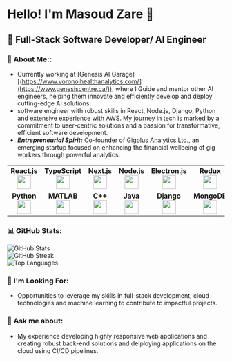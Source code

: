 # Hello! I'm Masoud Zare 👋

## 🌟 Full-Stack Software Developer/ AI Engineer

### 🚀 **About Me:**:
- Currently working at [Genesis AI Garage][(https://www.voronoihealthanalytics.com/](https://www.genesiscentre.ca/)), where I Guide and mentor other AI engineers, helping them innovate and efficiently develop and deploy cutting-edge AI solutions.
- software engineer with robust skills in React, Node.js, Django, Python and extensive experience with AWS. My journey in tech is marked by a commitment to user-centric solutions and a passion for transformative, efficient software development.
- ***Entrepreneurial Spirit:*** Co-founder of [Gigplus Analytics Ltd.](https://thegigplus.com/home), an emerging startup focused on enhancing the financial wellbeing of gig workers through powerful analytics.

<table width="320px">
    <tbody>
        <tr valign="top">
            <td width="80px" align="center">
            <span><strong>React.js</strong></span><br>
            <img height="32px" src="https://cdn.jsdelivr.net/gh/devicons/devicon/icons/react/react-original.svg">
            </td>
            <td width="80px" align="center">
            <span><strong>TypeScript</strong></span><br>
            <img height="32px" src="https://cdn.jsdelivr.net/gh/devicons/devicon/icons/typescript/typescript-original.svg">
            </td>
            <td width="80px" align="center">
            <span><strong>Next.js</strong></span><br>
            <img height="32px" src="https://cdn.jsdelivr.net/gh/devicons/devicon/icons/nextjs/nextjs-original.svg">
            </td>
            <td width="80px" align="center">
            <span><strong>Node.js</strong></span><br>
            <img height="32" src="https://cdn.jsdelivr.net/gh/devicons/devicon/icons/nodejs/nodejs-original.svg">
            </td>
            <td width="80px" align="center">
            <span><strong>Electron.js</strong></span><br>
            <img height="32" src="https://cdn.jsdelivr.net/gh/devicons/devicon/icons/electron/electron-original.svg">
            </td>
            <td width="80px" align="center">
            <span><strong>Redux</strong></span><br>
            <img height="32px" src="https://cdn.jsdelivr.net/gh/devicons/devicon/icons/redux/redux-original.svg">
            </td>
            <td width="80px" align="center">
            <span><strong>Nginx</strong></span><br>
            <img height="32px" src="https://cdn.jsdelivr.net/gh/devicons/devicon/icons/nginx/nginx-original.svg">
            </td>
            <td width="80px" align="center">
            <span><strong>Webpack</strong></span><br>
            <img height="32px" src="https://cdn.jsdelivr.net/gh/devicons/devicon/icons/webpack/webpack-original.svg">
            </td>
            <td width="80px" align="center">
            <span><strong>HTML5</strong></span><br>
            <img height="32" src="https://cdn.jsdelivr.net/gh/devicons/devicon/icons/html5/html5-original.svg">
            </td>
            <td width="80px" align="center">
            <span><strong>CSS3</strong></span><br>
            <img height="32px" src="https://cdn.jsdelivr.net/gh/devicons/devicon/icons/css3/css3-original.svg">
            </td>
            <td width="80px" align="center">
            <span><strong>Figma</strong></span><br>
            <img height="32" src="https://cdn.jsdelivr.net/gh/devicons/devicon/icons/figma/figma-original.svg">
            </td>
        </tr>
        <tr valign="top">
            <td width="80px" align="center">
            <span><strong>Python</strong></span><br>
            <img height="32px" src="https://cdn.jsdelivr.net/gh/devicons/devicon/icons/python/python-original.svg">
            </td>
            <td width="80px" align="center">
            <span><strong>MATLAB</strong></span><br>
            <img height="32px" src="https://cdn.jsdelivr.net/gh/devicons/devicon/icons/matlab/matlab-original.svg">
            </td>
            <td width="80px" align="center">
            <span><strong>C++</strong></span><br>
            <img height="32" src="https://cdn.jsdelivr.net/gh/devicons/devicon/icons/cplusplus/cplusplus-original.svg">
            </td>
            <td width="80px" align="center">
            <span><strong>Java</strong></span><br>
            <img height="32" src="https://cdn.jsdelivr.net/gh/devicons/devicon/icons/java/java-original.svg">
            </td>
            <td width="80px" align="center">
            <span><strong>Django</strong></span><br>
            <img height="32" src="https://cdn.jsdelivr.net/gh/devicons/devicon/icons/django/django-plain-wordmark.svg">
            </td>
            <td width="80px" align="center">
            <span><strong>MongoDB</strong></span><br>
            <img height="32" src="https://cdn.jsdelivr.net/gh/devicons/devicon/icons/mongodb/mongodb-original.svg">
            </td>
            <td width="80px" align="center">
            <span><strong>Postgres</strong></span><br>
            <img height="32" src="https://cdn.jsdelivr.net/gh/devicons/devicon/icons/postgresql/postgresql-original.svg">
            </td>
            <td width="80px" align="center">
            <span><strong>AWS</strong></span><br>
            <img height="32" src="https://cdn.jsdelivr.net/gh/devicons/devicon/icons/amazonwebservices/amazonwebservices-original-wordmark.svg">
            </td>
            <td width="80px" align="center">
            <span><strong>Firebase</strong></span><br>
            <img height="32" src="https://cdn.jsdelivr.net/gh/devicons/devicon/icons/firebase/firebase-original.svg">
            </td>
            <td width="80px" align="center">
            <span><strong>Docker</strong></span><br>
            <img height="32" src="https://cdn.jsdelivr.net/gh/devicons/devicon/icons/docker/docker-original.svg">
            </td>
            <td width="80px" align="center">
            <span><strong>git</strong></span><br>
            <img height="32px" src="https://cdn.jsdelivr.net/gh/devicons/devicon/icons/git/git-plain.svg">
            </td>
        </tr>
    </tbody>
</table>

### 📊 **GitHub Stats:**

![GitHub Stats](https://github-readme-stats.vercel.app/api?username=masoudz88&show_icons=true&theme=dark&hide_border=true&include_all_commits=true&count_private=true)
<br/>
![GitHub Streak](https://github-readme-streak-stats.herokuapp.com/?user=masoudz88&theme=dark&hide_border=true)
<br/>
![Top Languages](https://github-readme-stats.vercel.app/api/top-langs/?username=masoudz88&theme=dark&hide_border=true&layout=compact)

### 🤔 **I'm Looking For:**
- Opportunities to leverage my skills in full-stack development, cloud technologies and machine learning to contribute to impactful projects.

### 💬 **Ask me about:**
- My experience developing highly responsive web applications and creating robust back-end solutions and delploying applications on the cloud using CI/CD pipelines.

